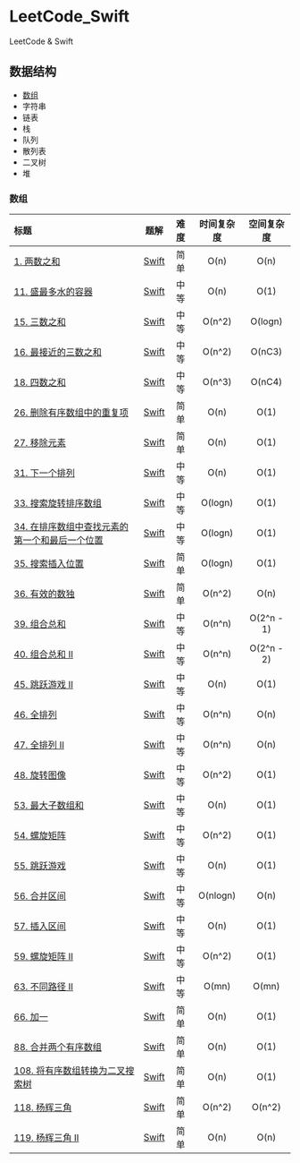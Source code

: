 # LeetCode_Swift

LeetCode & Swift

## 数据结构

- [数组](#数组)
- 字符串
- 链表
- 栈
- 队列
- 散列表
- 二叉树
- 堆


### 数组

| 标题                                                                                                | 题解                                                                                                           | 难度 | 时间复杂度 | 空间复杂度 |
|:---------------------------------------------------------------------------------------------------|:--------------------------------------------------------------------------------------------------------------:|:----:|:----------:|:----------:|
| [1. 两数之和](https://leetcode-cn.com/problems/two-sum/)                                            | [Swift](https://github.com/KiligWYu/LeetCode_Swift/blob/master/Array/1_TwoSum.swift)                           | 简单 | O(n)       | O(n)       |
| [11. 盛最多水的容器](https://leetcode-cn.com/problems/container-with-most-water/)                   | [Swift](https://github.com/KiligWYu/LeetCode_Swift/blob/master/Array/11_ContainerWithMostWater.swift)          | 中等 | O(n)       | O(1)       |
| [15. 三数之和](https://leetcode-cn.com/problems/3sum/)                                              | [Swift](https://github.com/KiligWYu/LeetCode_Swift/blob/master/Array/15_ThreeSum.swift)                        | 中等 | O(n^2)     | O(logn)    |
| [16. 最接近的三数之和](https://leetcode-cn.com/problems/3sum-closest/)                              | [Swift](https://github.com/KiligWYu/LeetCode_Swift/blob/master/Array/16_3SumClosest.swift)                     | 中等 | O(n^2)     | O(nC3)     |
| [18. 四数之和](https://leetcode-cn.com/problems/4sum/)                                              | [Swift](https://github.com/KiligWYu/LeetCode_Swift/blob/master/Array/18_4Sum.swift)                            | 中等 | O(n^3)     | O(nC4)     |
| [26. 删除有序数组中的重复项](https://leetcode-cn.com/problems/remove-duplicates-from-sorted-array/) | [Swift](https://github.com/KiligWYu/LeetCode_Swift/blob/master/Array/26_RemoveDuplicatesFromSortedArray.swift) | 简单 | O(n)       | O(1)       |
| [27. 移除元素](https://leetcode-cn.com/problems/remove-element/)                                    | [Swift](https://github.com/KiligWYu/LeetCode_Swift/blob/master/Array/27_RemoveElement.swift)                   | 简单 | O(n)       | O(1)       |
| [31. 下一个排列](https://leetcode-cn.com/problems/remove-element/)                                    | [Swift](https://github.com/KiligWYu/LeetCode_Swift/blob/master/Array/31_NextPermutation.swift) | 中等 | O(n) | O(1) |
| [33. 搜索旋转排序数组](https://leetcode-cn.com/problems/search-in-rotated-sorted-array) | [Swift](https://github.com/KiligWYu/LeetCode_Swift/blob/master/Array/33_SearchInRotatedSortedArray.swift) | 中等 | O(logn) | O(1) |
| [34. 在排序数组中查找元素的第一个和最后一个位置](https://leetcode-cn.com/problems/find-first-and-last-position-of-element-in-sorted-array) | [Swift](https://github.com/KiligWYu/LeetCode_Swift/blob/master/Array/34_FindFirstAndLastPositionOfElementInSortedArray.swift) | 中等 | O(logn) | O(1) |
| [35. 搜索插入位置](https://leetcode-cn.com/problems/search-insert-position/) | [Swift](https://github.com/KiligWYu/LeetCode_Swift/blob/master/Array/35_SearchInsertPosition.swift) | 简单 | O(logn) | O(1) |
| [36. 有效的数独](https://leetcode-cn.com/problems/valid-sudoku) | [Swift](https://github.com/KiligWYu/LeetCode_Swift/blob/master/Array/36_ValidSudoku.swift) | 简单 | O(n^2) | O(n) |
| [39. 组合总和](https://leetcode-cn.com/problems/combination-sum/) | [Swift](https://github.com/KiligWYu/LeetCode_Swift/blob/master/Array/39_CombinationSum.swift) | 中等 | O(n^n) | O(2^n - 1) |
| [40. 组合总和 II](https://leetcode-cn.com/problems/combination-sum-ii/) | [Swift](https://github.com/KiligWYu/LeetCode_Swift/blob/master/Array/40_CombinationSumII.swift) | 中等 | O(n^n) | O(2^n - 2) |
| [45. 跳跃游戏 II](https://leetcode-cn.com/problems/jump-game-ii/) | [Swift](https://github.com/KiligWYu/LeetCode_Swift/blob/master/Array/45_JumpGameII.swift) | 中等 | O(n) | O(1) |
| [46. 全排列](https://leetcode-cn.com/problems/permutations/) | [Swift](https://github.com/KiligWYu/LeetCode_Swift/blob/master/Array/46_Permutations.swift) | 中等 | O(n^n) | O(n) |
| [47. 全排列 II](https://leetcode-cn.com/problems/permutations-ii/) | [Swift](https://github.com/KiligWYu/LeetCode_Swift/blob/master/Array/47_PermutationII.swift) | 中等 | O(n^n) | O(n) |
| [48. 旋转图像](https://leetcode-cn.com/problems/rotate-image/) | [Swift](https://github.com/KiligWYu/LeetCode_Swift/blob/master/Array/48_RotateImage.swift) | 中等 | O(n^2) | O(1) |
| [53. 最大子数组和](https://leetcode-cn.com/problems/maximum-subarray/) | [Swift](https://github.com/KiligWYu/LeetCode_Swift/blob/master/Array/53_MaximumSubarray.swift) | 中等 | O(n) | O(1) |
| [54. 螺旋矩阵](https://leetcode-cn.com/problems/spiral-matrix/) | [Swift](https://github.com/KiligWYu/LeetCode_Swift/blob/master/Array/54_SpiralMatrix.swift) | 中等 | O(n^2) | O(1) |
| [55. 跳跃游戏](https://leetcode-cn.com/problems/jump-game/) | [Swift](https://github.com/KiligWYu/LeetCode_Swift/blob/master/Array/55_JumpGame.swift) | 中等 | O(n) | O(1) |
| [56. 合并区间](https://leetcode-cn.com/problems/merge-intervals/) | [Swift](https://github.com/KiligWYu/LeetCode_Swift/blob/master/Array/56_MergeIntervals.swift) | 中等 | O(nlogn) | O(n) |
| [57. 插入区间](https://leetcode-cn.com/problems/insert-interval/) | [Swift](https://github.com/KiligWYu/LeetCode_Swift/blob/master/Array/57_InsertInterval.swift) | 中等 | O(n) | O(1) |
| [59. 螺旋矩阵 II](https://leetcode-cn.com/problems/spiral-matrix-ii/) | [Swift](https://github.com/KiligWYu/LeetCode_Swift/blob/master/Array/59_SpiralMatrixII.swift) | 中等 | O(n^2) | O(1) |
| [63. 不同路径 II](https://leetcode-cn.com/problems/unique-paths-ii/) | [Swift](https://github.com/KiligWYu/LeetCode_Swift/blob/master/Array/63_UniquePathsII.swift) | 中等 | O(mn) | O(mn) |
| [66. 加一](https://leetcode-cn.com/problems/plus-one/) | [Swift](https://github.com/KiligWYu/LeetCode_Swift/blob/master/Array/66_PlusOne.swift) | 简单 | O(n) | O(1) |
| [88. 合并两个有序数组](https://leetcode-cn.com/problems/merge-sorted-array/) | [Swift](https://github.com/KiligWYu/LeetCode_Swift/blob/master/Array/88_MergeSortedArray.swift) | 简单 | O(n) | O(1) |
| [108. 将有序数组转换为二叉搜索树](https://leetcode-cn.com/problems/convert-sorted-array-to-binary-search-tree/) | [Swift](https://github.com/KiligWYu/LeetCode_Swift/blob/master/Array/108_ConvertSortedArrayToBST.swift) | 简单 | O(n) | O(1) |
| [118. 杨辉三角](https://leetcode-cn.com/problems/pascals-triangle/) | [Swift](https://github.com/KiligWYu/LeetCode_Swift/blob/master/Array/118_PascalsTriangle.swift) | 简单 | O(n^2) | O(n^2) |
| [119. 杨辉三角 II](https://leetcode-cn.com/problems/pascals-triangle-ii/) | [Swift](https://github.com/KiligWYu/LeetCode_Swift/blob/master/Array/119_PascalsTriangleII.swift) | 简单 | O(n) | O(n) |
